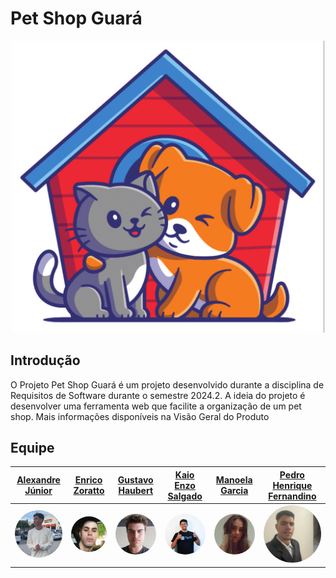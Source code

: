 # Pet Shop Guará

<div style="text-align: center;">
  <img src="assets/imgs/petguara.png" alt="logo" width="500"/>
</div>

## Introdução 

 O Projeto Pet Shop Guará é um projeto desenvolvido durante a disciplina de Requisitos de Software durante o semestre 2024.2. A ideia do projeto é desenvolver uma ferramenta web que facilite a organização de um pet shop. Mais informações disponíveis na Visão Geral do Produto

## Equipe 

 | [Alexandre  Júnior](https://github.com/AlexandreLJr) | [Enrico  Zoratto](https://github.com/sidts) | [Gustavo  Haubert](https://github.com/GustavoHaubert) | [Kaio Enzo Salgado](https://github.com/kaioenzo) | [Manoela Garcia ](https://github.com/manu-sgc) | [Pedro Henrique Fernandino](https://github.com/PedroHenrique061) |
| :---: | :---: | :---: | :---: | :---: | :---: |
| [<img style="border-radius: 50%;" width="100px" src="assets/imgs/alexandre.jpg">](https://github.com/AlexandreLJr) | [<img style="border-radius: 50%;" width="100px" src="assets/imgs/enrico.jpg">](https://github.com/sidts) | [<img style="border-radius: 50%;" width="100px" src="assets/imgs/gustavo.png">](https://github.com/GustavoHaubert) | [<img style="border-radius: 50%;" width="100px" src="assets/imgs/kaio.jpg">](https://github.com/kaioenzo) | [<img style="border-radius: 50%;" width="100px" src="assets/imgs/manu.jpg">](https://github.com/manu-sgc) | [<img style="border-radius: 50%;" width="100px" src="assets/imgs/pedro.jpg">](https://github.com/PedroHenrique061) |
